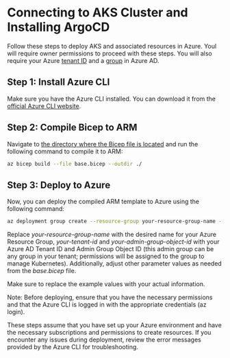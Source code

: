 # Connecting to AKS Cluster and Installing ArgoCD

Follow these steps to deploy AKS and associated resources in Azure. Youl will require owner permissions to proceed with these steps. You will also require your Azure [tenant ID](https://learn.microsoft.com/en-us/azure/azure-portal/get-subscription-tenant-id#find-your-microsoft-entra-tenant) and a [group](https://learn.microsoft.com/en-us/entra/fundamentals/how-to-manage-groups#create-a-basic-group-and-add-members) in Azure AD.


## Step 1: Install Azure CLI
Make sure you have the Azure CLI installed. You can download it from the [official Azure CLI website](https://docs.microsoft.com/en-us/cli/azure/install-azure-cli).


## Step 2: Compile Bicep to ARM
Navigate to [the directory where the Bicep file is located](../Infrastructure/AzureKubernetesResources) and run the following command to compile it to ARM:

```bash
az bicep build --file base.bicep --outdir ./
```

## Step 3: Deploy to Azure

Now, you can deploy the compiled ARM template to Azure using the following command:

```bash
az deployment group create --resource-group your-resource-group-name --template-file ./output/compiled-template.json --parameters TenantId="your-tenant-id" AdminGroupObjectId="your-admin-group-object-id"
```

Replace *your-resource-group-name* with the desired name for your Azure Resource Group, *your-tenant-id* and *your-admin-group-object-id* with your Azure AD Tenant ID and Admin Group Object ID (this admin group can be any group in your tenant; permissions will be assigned to the group to manage Kubernetes). Additionally, adjust other parameter values as needed from the *base.bicep* file.

Make sure to replace the example values with your actual information.

Note: Before deploying, ensure that you have the necessary permissions and that the Azure CLI is logged in with the appropriate credentials (az login).

These steps assume that you have set up your Azure environment and have the necessary subscriptions and permissions to create resources. If you encounter any issues during deployment, review the error messages provided by the Azure CLI for troubleshooting.